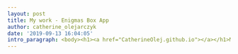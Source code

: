 ```yaml
---
layout: post
title: My work - Enigmas Box App
author: catherine_olejarczyk
date: '2019-09-13 16:04:05'
intro_paragraph: <body><h1><a href="CatherineOlej.github.io"></a></h1>My github</body>
---
```


